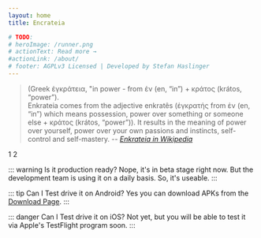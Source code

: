 ```yaml
---
layout: home
title: Encrateia

# TODO:
# heroImage: /runner.png
# actionText: Read more →
#actionLink: /about/
# footer: AGPLv3 Licensed | Developed by Stefan Haslinger
---
```


> (Greek ἐγκράτεια, "in power - from ἐν (en, “in”) + κράτος (krátos, “power”).  
> Enkrateia comes from the adjective enkratês (ἐγκρατής from ἐν (en, “in”) which
> means possession, power over something or someone else + κράτος (krátos,
> “power”)). It results in the meaning of power over yourself, power over your
> own passions and instincts, self-control and self-mastery.
> -- <cite>[Enkrateia in Wikipedia](https://en.wikipedia.org/wiki/Enkrateia)</cite>

1
<i class="las la-bicycle"></i>
2

::: warning Is it production ready?
Nope, it's in beta stage right now. But the development team is using it on a
daily basis. So, it's useable.
:::

::: tip Can I Test drive it on Android?
Yes you can download APKs from the [Download Page](/download/).
:::

::: danger Can I Test drive it on iOS?
Not yet, but you will be able to test it via Apple's TestFlight program soon.
:::

